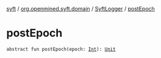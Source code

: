 [syft](../../index.md) / [org.openmined.syft.domain](../index.md) / [SyftLogger](index.md) / [postEpoch](./post-epoch.md)

# postEpoch

`abstract fun postEpoch(epoch: `[`Int`](https://kotlinlang.org/api/latest/jvm/stdlib/kotlin/-int/index.html)`): `[`Unit`](https://kotlinlang.org/api/latest/jvm/stdlib/kotlin/-unit/index.html)